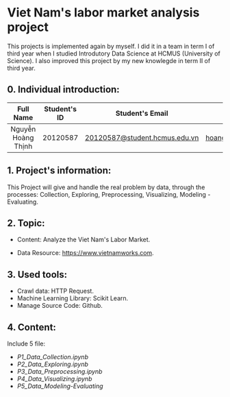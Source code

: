 # Viet Nam's labor market analysis project
This projects is implemented again by myself. I did it in a team in term I of third year when I studied Introdutory Data Science at HCMUS (University of Science). I also improved this project by my new knowlegde in term II of third year. 


## 0. Individual introduction:
| Full Name                  |   Student's ID   | Student's Email                    |      Individual Email              |
|:--------------------------:|:----------------:|:----------------------------------:|:----------------------------------:|
| Nguyễn Hoàng Thịnh         |  20120587        | 20120587@student.hcmus.edu.vn      | hoangthinhstkt@gmail.com               |

## 1. Project's information: 
This Project will give and handle the real problem by data, through the processes: Collection, Exploring, Preprocessing, Visualizing, Modeling - Evaluating.  

## 2. Topic: 
- Content: Analyze the Viet Nam's Labor Market.

- Data Resource: https://www.vietnamworks.com.


## 3. Used tools:
- Crawl data: HTTP Request.
- Machine Learning Library: Scikit Learn.
- Manage Source Code: Github.

## 4. Content: 
Include 5 file: 
+ *P1_Data_Collection.ipynb*
+ *P2_Data_Exploring.ipynb*
+ *P3_Data_Preprocessing.ipynb*
+ *P4_Data_Visualizing.ipynb*
+ *P5_Data_Modeling-Evaluating*


